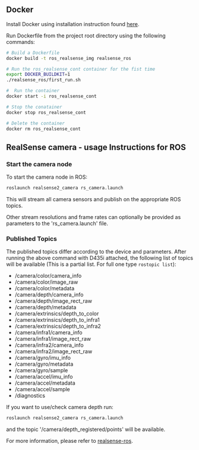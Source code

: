 ## Docker
Install Docker using installation instruction found [here](https://docs.docker.com/engine/install/ubuntu/).

Run Dockerfile from the project root directory using the following commands:
```bash
# Build a Dockerfile
docker build -t ros_realsense_img realsense_ros 

# Run the ros_realsense_cont container for the fist time
export DOCKER_BUILDKIT=1
./realsense_ros/first_run.sh

#  Run the container 
docker start -i ros_realsense_cont

# Stop the conatainer
docker stop ros_realsense_cont

# Delete the container
docker rm ros_realsense_cont
```

## RealSense camera - usage Instructions for ROS

### Start the camera node
To start the camera node in ROS:

```bash
roslaunch realsense2_camera rs_camera.launch
```

This will stream all camera sensors and publish on the appropriate ROS topics.

Other stream resolutions and frame rates can optionally be provided as parameters to the 'rs_camera.launch' file.

### Published Topics
The published topics differ according to the device and parameters.
After running the above command with D435i attached, the following list of topics will be available (This is a partial list. For full one type `rostopic list`):
- /camera/color/camera_info
- /camera/color/image_raw
- /camera/color/metadata
- /camera/depth/camera_info
- /camera/depth/image_rect_raw
- /camera/depth/metadata
- /camera/extrinsics/depth_to_color
- /camera/extrinsics/depth_to_infra1
- /camera/extrinsics/depth_to_infra2
- /camera/infra1/camera_info
- /camera/infra1/image_rect_raw
- /camera/infra2/camera_info
- /camera/infra2/image_rect_raw
- /camera/gyro/imu_info
- /camera/gyro/metadata
- /camera/gyro/sample
- /camera/accel/imu_info
- /camera/accel/metadata
- /camera/accel/sample
- /diagnostics

If you want to use/check camera depth run:

```bash
roslaunch realsense2_camera rs_camera.launch
```
and the topic '/camera/depth_registered/points' will be available.

For more information, please refer to [realsense-ros](https://github.com/IntelRealSense/realsense-ros).
